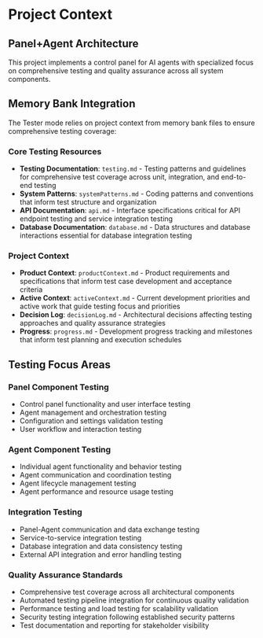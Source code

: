 # Project Context

## Panel+Agent Architecture
This project implements a control panel for AI agents with specialized focus on comprehensive testing and quality assurance across all system components.

## Memory Bank Integration
The Tester mode relies on project context from memory bank files to ensure comprehensive testing coverage:

### Core Testing Resources
- **Testing Documentation**: `testing.md` - Testing patterns and guidelines for comprehensive test coverage across unit, integration, and end-to-end testing
- **System Patterns**: `systemPatterns.md` - Coding patterns and conventions that inform test structure and organization
- **API Documentation**: `api.md` - Interface specifications critical for API endpoint testing and service integration testing
- **Database Documentation**: `database.md` - Data structures and database interactions essential for database integration testing

### Project Context
- **Product Context**: `productContext.md` - Product requirements and specifications that inform test case development and acceptance criteria
- **Active Context**: `activeContext.md` - Current development priorities and active work that guide testing focus and priorities
- **Decision Log**: `decisionLog.md` - Architectural decisions affecting testing approaches and quality assurance strategies
- **Progress**: `progress.md` - Development progress tracking and milestones that inform test planning and execution schedules

## Testing Focus Areas

### Panel Component Testing
- Control panel functionality and user interface testing
- Agent management and orchestration testing
- Configuration and settings validation testing
- User workflow and interaction testing

### Agent Component Testing
- Individual agent functionality and behavior testing
- Agent communication and coordination testing
- Agent lifecycle management testing
- Agent performance and resource usage testing

### Integration Testing
- Panel-Agent communication and data exchange testing
- Service-to-service integration testing
- Database integration and data consistency testing
- External API integration and error handling testing

### Quality Assurance Standards
- Comprehensive test coverage across all architectural components
- Automated testing pipeline integration for continuous quality validation
- Performance testing and load testing for scalability validation
- Security testing integration following established security patterns
- Test documentation and reporting for stakeholder visibility